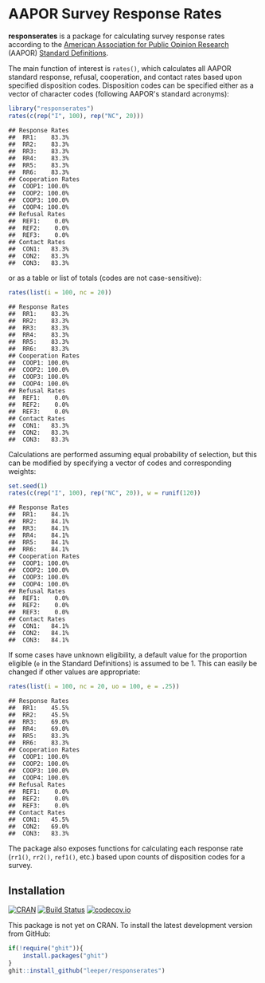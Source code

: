 # AAPOR Survey Response Rates #

**responserates** is a package for calculating survey response rates according to the [American Association for Public Opinion Research](http://www.aapor.org/) (AAPOR) [Standard Definitions](http://www.aapor.org/AAPOR_Main/media/publications/Standard-Definitions20169theditionfinal.pdf).

The main function of interest is `rates()`, which calculates all AAPOR standard response, refusal, cooperation, and contact rates based upon specified disposition codes. Disposition codes can be specified either as a vector of character codes (following AAPOR's standard acronyms):



```r
library("responserates")
rates(c(rep("I", 100), rep("NC", 20)))
```

```
## Response Rates
##  RR1:    83.3% 
##  RR2:    83.3% 
##  RR3:    83.3% 
##  RR4:    83.3% 
##  RR5:    83.3% 
##  RR6:    83.3% 
## Cooperation Rates
##  COOP1: 100.0% 
##  COOP2: 100.0% 
##  COOP3: 100.0% 
##  COOP4: 100.0% 
## Refusal Rates
##  REF1:    0.0% 
##  REF2:    0.0% 
##  REF3:    0.0% 
## Contact Rates
##  CON1:   83.3% 
##  CON2:   83.3% 
##  CON3:   83.3%
```

or as a table or list of totals (codes are not case-sensitive):


```r
rates(list(i = 100, nc = 20))
```

```
## Response Rates
##  RR1:    83.3% 
##  RR2:    83.3% 
##  RR3:    83.3% 
##  RR4:    83.3% 
##  RR5:    83.3% 
##  RR6:    83.3% 
## Cooperation Rates
##  COOP1: 100.0% 
##  COOP2: 100.0% 
##  COOP3: 100.0% 
##  COOP4: 100.0% 
## Refusal Rates
##  REF1:    0.0% 
##  REF2:    0.0% 
##  REF3:    0.0% 
## Contact Rates
##  CON1:   83.3% 
##  CON2:   83.3% 
##  CON3:   83.3%
```

Calculations are performed assuming equal probability of selection, but this can be modified by specifying a vector of codes and corresponding weights:


```r
set.seed(1)
rates(c(rep("I", 100), rep("NC", 20)), w = runif(120))
```

```
## Response Rates
##  RR1:    84.1% 
##  RR2:    84.1% 
##  RR3:    84.1% 
##  RR4:    84.1% 
##  RR5:    84.1% 
##  RR6:    84.1% 
## Cooperation Rates
##  COOP1: 100.0% 
##  COOP2: 100.0% 
##  COOP3: 100.0% 
##  COOP4: 100.0% 
## Refusal Rates
##  REF1:    0.0% 
##  REF2:    0.0% 
##  REF3:    0.0% 
## Contact Rates
##  CON1:   84.1% 
##  CON2:   84.1% 
##  CON3:   84.1%
```

If some cases have unknown eligibility, a default value for the proportion eligible (`e` in the Standard Definitions) is assumed to be 1. This can easily be changed if other values are appropriate:


```r
rates(list(i = 100, nc = 20, uo = 100, e = .25))
```

```
## Response Rates
##  RR1:    45.5% 
##  RR2:    45.5% 
##  RR3:    69.0% 
##  RR4:    69.0% 
##  RR5:    83.3% 
##  RR6:    83.3% 
## Cooperation Rates
##  COOP1: 100.0% 
##  COOP2: 100.0% 
##  COOP3: 100.0% 
##  COOP4: 100.0% 
## Refusal Rates
##  REF1:    0.0% 
##  REF2:    0.0% 
##  REF3:    0.0% 
## Contact Rates
##  CON1:   45.5% 
##  CON2:   69.0% 
##  CON3:   83.3%
```


The package also exposes functions for calculating each response rate (`rr1()`, `rr2()`, `ref1()`, etc.) based upon counts of disposition codes for a survey.


## Installation ##

[![CRAN](http://www.r-pkg.org/badges/version/responserates)](http://cran.r-project.org/package=responserates)
[![Build Status](https://travis-ci.org/leeper/responserates.png?branch=master)](https://travis-ci.org/leeper/responserates)
[![codecov.io](http://codecov.io/github/leeper/responserates/coverage.svg?branch=master)](http://codecov.io/github/leeper/responserates?branch=master)

This package is not yet on CRAN. To install the latest development version from GitHub:

```R
if(!require("ghit")){
    install.packages("ghit")
}
ghit::install_github("leeper/responserates")
```

